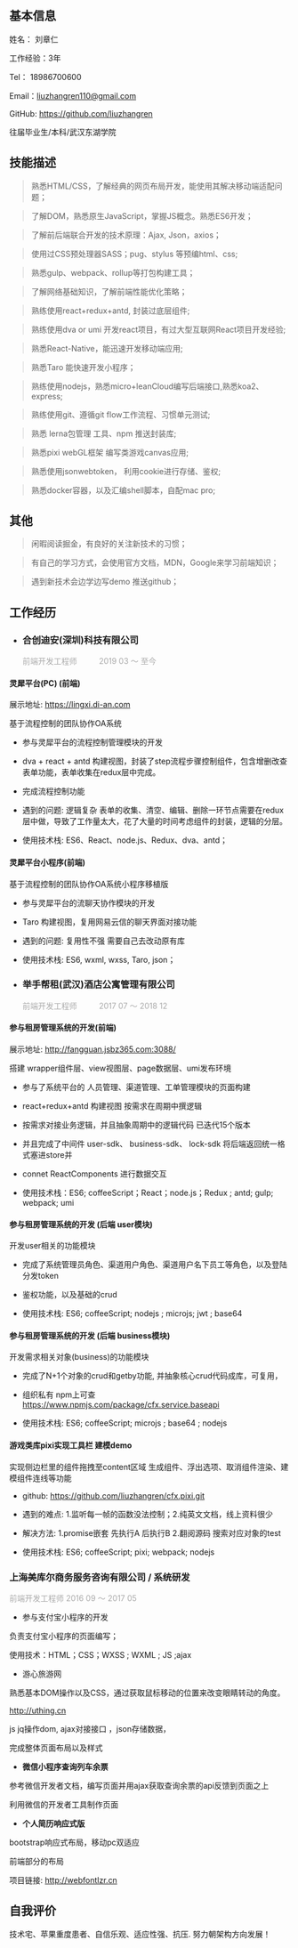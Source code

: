 ##   基本信息 

姓名： 刘章仁 	

工作经验：3年

Tel： 18986700600

Email：liuzhangren110@gmail.com

GitHub:  https://github.com/liuzhangren

往届毕业生/本科/武汉东湖学院

## 技能描述

> 熟悉HTML/CSS，了解经典的网页布局开发，能使用其解决移动端适配问题；

> 了解DOM，熟悉原生JavaScript，掌握JS概念。熟悉ES6开发；

> 了解前后端联合开发的技术原理：Ajax, Json，axios；

> 使用过CSS预处理器SASS；pug、stylus 等预编html、css;

> 熟悉gulp、webpack、rollup等打包构建工具；

> 了解网络基础知识，了解前端性能优化策略；

> 熟练使用react+redux+antd, 封装过底层组件;

> 熟练使用dva or umi 开发react项目，有过大型互联网React项目开发经验;

> 熟悉React-Native，能迅速开发移动端应用;

> 熟悉Taro 能快速开发小程序；

> 熟练使用nodejs，熟悉micro+leanCloud编写后端接口,熟悉koa2、express;

> 熟练使用git、遵循git flow工作流程、习惯单元测试;

> 熟悉 lerna包管理 工具、npm 推送封装库;

> 熟悉pixi webGL框架 编写类游戏canvas应用;

> 熟悉使用jsonwebtoken， 利用cookie进行存储、鉴权;

> 熟悉docker容器，以及汇编shell脚本，自配mac pro;

## 其他

> 闲暇阅读掘金，有良好的关注新技术的习惯；

> 有自己的学习方式，会使用官方文档，MDN，Google来学习前端知识；

> 遇到新技术会边学边写demo 推送github；

## 工作经历
- ### 合创迪安(深圳)科技有限公司
  <span style="color: #aaa">前端开发工程师 	         <span style="color: #aaa">2019 03 ～ 至今 </span></span>

#### 灵犀平台(PC) (前端)

  展示地址: https://lingxi.di-an.com

  基于流程控制的团队协作OA系统

  - 参与灵犀平台的流程控制管理模块的开发

  - dva + react + antd 构建视图，封装了step流程步骤控制组件，包含增删改查 表单功能，表单收集在redux层中完成。

  - 完成流程控制功能

  - 遇到的问题: 逻辑复杂 表单的收集、清空、编辑、删除一环节点需要在redux层中做，导致了工作量太大，花了大量的时间考虑组件的封装，逻辑的分层。

  - 使用技术栈:  ES6、React、node.js、Redux、dva、antd；
  
#### 灵犀平台小程序(前端)

  基于流程控制的团队协作OA系统小程序移植版

  - 参与灵犀平台的流聊天协作模块的开发

  - Taro 构建视图，复用网易云信的聊天界面对接功能

  - 遇到的问题: 复用性不强 需要自己去改动原有库

  - 使用技术栈:  ES6, wxml, wxss, Taro, json；

- ### 举手帮租(武汉)酒店公寓管理有限公司 

  <span style="color: #aaa">前端开发工程师 	         <span style="color: #aaa">2017 07 ～ 2018 12 </span></span>

#### 参与租房管理系统的开发(前端)

  展示地址: http://fangguan.jsbz365.com:3088/

  搭建 wrapper组件层、view视图层、page数据层、umi发布环境

  - 参与了系统平台的 人员管理、渠道管理、工单管理模块的页面构建

  - react+redux+antd 构建视图 按需求在周期中撰逻辑

  - 按需求对接业务逻辑，并且抽象周期中的逻辑代码 已迭代15个版本

  - 并且完成了中间件 user-sdk、 business-sdk、 lock-sdk 将后端返回统一格式塞进store并

  - connet ReactComponents 进行数据交互

  - 使用技术栈：ES6; coffeeScript；React；node.js；Redux ; antd; gulp; webpack; umi



#### 参与租房管理系统的开发 (后端 user模块)

  开发user相关的功能模块

  - 完成了系统管理员角色、渠道用户角色、渠道用户名下员工等角色，以及登陆分发token

  - 鉴权功能，以及基础的crud

  - 使用技术栈: ES6; coffeeScript; nodejs ; microjs; jwt ; base64



#### 参与租房管理系统的开发 (后端 business模块)

  开发需求相关对象(business)的功能模块

  - 完成了N+1个对象的crud和getby功能, 并抽象核心crud代码成库，可复用，

  - 组织私有 npm上可查 https://www.npmjs.com/package/cfx.service.baseapi

  - 使用技术栈: ES6; coffeeScript; microjs ; base64 ; nodejs

#### 游戏类库pixi实现工具栏 建模demo

  实现侧边栏里的组件拖拽至content区域 生成组件、浮出选项、取消组件渲染、建模组件连线等功能

  - github: https://github.com/liuzhangren/cfx.pixi.git

  - 遇到的难点: 1.监听每一帧的函数没法控制；2.纯英文文档，线上资料很少

  - 解决方法: 1.promise嵌套 先执行A 后执行B 2.翻阅源码 搜索对应对象的test

  - 使用技术栈: ES6; coffeeScript; pixi; webpack; nodejs


### 上海美库尔商务服务咨询有限公司 / 系统研发 

  <span style="color: #aaa">前端开发工程师</span>		<span style="color: #aaa">2016 09 ～ 2017 05</span>

  - 参与支付宝小程序的开发

  负责支付宝小程序的页面编写；

  使用技术：HTML；CSS；WXSS ; WXML ; JS ;ajax

  - 游心旅游网 

  熟悉基本DOM操作以及CSS，通过获取鼠标移动的位置来改变眼睛转动的角度。

  http://uthing.cn

  js jq操作dom, ajax对接接口 ，json存储数据，

  完成整体页面布局以及样式

  - **微信小程序查询列车余票** 

  参考微信开发者文档，编写页面并用ajax获取查询余票的api反馈到页面之上 

  利用微信的开发者工具制作页面 

  - **个人简历响应式版** 

  bootstrap响应式布局，移动pc双适应 

  前端部分的布局 

  项目链接: http://webfontlzr.cn 


## 自我评价
  技术宅、苹果重度患者、自信乐观、适应性强、抗压. 努力朝架构方向发展！